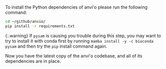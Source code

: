 To install the Python dependencies of anvi'o please run the following command:

``` bash
cd ~/github/anvio/
pip install -r requirements.txt
```

{:.warning}
If `pysam` is causing you trouble during this step, you may want to try to install it with conda first by running `mamba install -y -c bioconda pysam` and then try the `pip` install command again.

Now you have the latest copy of the anvi'o codebase, and all of its dependencies are in place.
